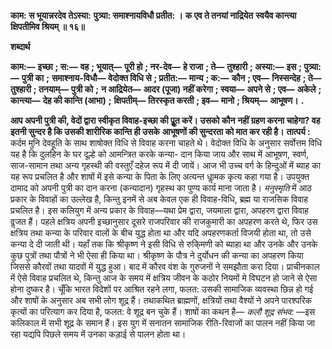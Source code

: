 **काम: स भूयान्नरदेव तेऽस्या:** **पुत्र्या: समाश्नायविधौ प्रतीत: ।** **क एव ते तनयां नाद्रियेत** **स्वयैव कान्त्या क्षिपतीमिव श्रियम् ॥ १६॥** 

**शब्दार्थ** 

**काम:—** **इच्छा** **; स:—** **वह** **; भूयात्—** **पूरी हो** **; नर-देव—** **हे राजा** **; ते—** **तुश्हारी** **; अस्या:—** **इस** **; पुत्र्या:—** **पुत्री का** **;** **समाश्नाय-विधौ—** **वेदोक्त विधि से** **; प्रतीत:—** **मान्य** **; क:—** **कौन** **; एव—** **निस्सन्देह** **; ते—** **तुश्हारी** **; तनयाम्—** **पुत्री को** **;** **न आद्रियेत—** **आदर (पूजा) नहीं करेगा** **; स्वया—** **अपने से** **; एव—** **अकेले** **; कान्त्या—** **देह की कान्ति (आभा)** **;** **क्षिपतीम्—** **तिरस्कृत करती** **; इव—** **मानो** **; श्रियम्—** **आभूषण।** **.** 

**आप अपनी पुत्री की, वेदों द्वारा स्वीकृत विवाह-इच्छा की पूॢत करें। उसको कौन** **नहीं ग्रहण करना चाहेगा? वह इतनी सुन्दर है कि उसकी शारीरिक कान्ति ही उसके** **आभूषणों की सुन्दरता को मात कर रही है।** **तात्पर्य :** कर्दम मुनि देवहूति के साथ शाषोक्त विधि से विवाह करना चाहते थे। वेदोक्त विधि के अनुसार सर्वोत्तम विधि यह है कि दुलहिन के घर दूल्हे को आमन्त्रित करके कन्या- दान किया जाय और साथ में आभूषण, स्वर्ण, साज-सामान तथा अन्य गृहस्थी की वस्तुएँ दहेज रूप में दी जायें। आज भी उच्च वर्ग के हिन्दुओं में ब्याह का यह रूप प्रचलित है और शाषों में इसे कन्या के पिता के लिए अत्यन्त धाॢमक कृत्य कहा गया है। उपयुक्त दामाद को अपनी पुत्री का दान करना (कन्यादान) गृहस्थ का पुण्य कार्य माना जाता है। *मनुस्मृति* में आठ प्रकार के विवाहों का उल्लेख है, किन्तु इनमें से अब केवल एक ही विवाह-विधि, ब्रह्म या राजसिक विवाह प्रचलित है। इस कलियुग में अन्य प्रकार के विवाह—यथा प्रेम द्वारा, जयमाला द्वारा, अपहरण द्वारा विवाह वॢजत हैं। पहले क्षत्रिय अपनी इच्छानुसार दूसरे राजपरिवार की राजकुमारी का अपहरण करते थे, फिर उस क्षत्रिय तथा कन्या के परिवार वालों के बीच युद्ध होता था और यदि अपहरणकर्ता विजयी होता था, तो उसे कन्या दे दी जाती थी। यहाँ तक कि श्रीकृष्ण ने इसी विधि से रुकि्मणी को ब्याहा था और उनके और उनके कुछ पुत्रों तथा पौत्रों ने भी ऐसा ही किया था। श्रीकृष्ण के पौत्र ने दुर्योधन की कन्या का अपहरण किया जिससे कौरवों तथा यादवों में युद्ध हुआ। बाद में कौरव वंश के गुरुजनों ने समझौता करा दिया। प्राचीनकाल में ऐसे विवाह प्रचलित थे, किन्तु आज के समय में क्षत्रिय जीवन के कठोर नियमों मे विघटन हो जाने से ऐसा होना दुष्कर है। चूँकि भारत विदेशों पर आश्रित रहने लगा, फलत: उसकी सामाजिक व्यवस्था छिन्न हो गई और शाषों के अनुसार अब सभी लोग शूद्र हैं। तथाकथित ब्राह्मणों, क्षत्रियों तथा वैश्यों ने अपने पारश्परिक कृत्यों का परित्याग कर दिया है, फलत: वे शूद्र बन चुके हैं। शाषों का कथन है— *कलौ शूद्र संभव:* —इस कलिकाल में सभी शूद्र के समान हैं। इस युग में सनातन सामाजिक रीति-रिवाजों का पालन नहीं किया जा रहा यद्यपि पिछले समय में उनका कड़ाई से पालन होता था।  